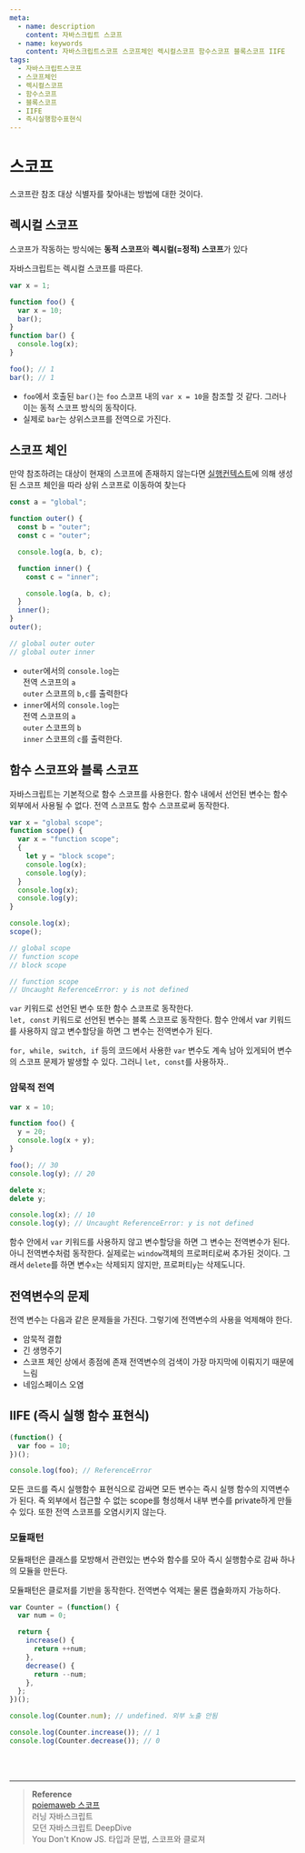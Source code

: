 ```yaml
---
meta:
  - name: description
    content: 자바스크립트 스코프
  - name: keywords
    content: 자바스크립트스코프 스코프체인 렉시컬스코프 함수스코프 블록스코프 IIFE
tags:
  - 자바스크립트스코프
  - 스코프체인
  - 렉시컬스코프
  - 함수스코프
  - 블록스코프
  - IIFE
  - 즉시실행함수표현식
---
```


# 스코프

스코프란 참조 대상 식별자를 찾아내는 방법에 대한 것이다.

## 렉시컬 스코프

스코프가 작동하는 방식에는 **동적 스코프**와 **렉시컬(=정적) 스코프**가 있다

자바스크립트는 렉시컬 스코프를 따른다.

```js
var x = 1;

function foo() {
  var x = 10;
  bar();
}
function bar() {
  console.log(x);
}

foo(); // 1
bar(); // 1
```

- `foo`에서 호출된 `bar()`는 `foo` 스코프 내의 `var x = 10`을 참조할 것 같다. 그러나 이는 동적 스코프 방식의 동작이다.
- 실제로 `bar`는 상위스코프를 전역으로 가진다.

## 스코프 체인

만약 참조하려는 대상이 현재의 스코프에 존재하지 않는다면 [실행컨텍스트](ExecutionContext.html)에 의해 생성된 스코프 체인을 따라 상위 스코프로 이동하여 찾는다

```js
const a = "global";

function outer() {
  const b = "outer";
  const c = "outer";

  console.log(a, b, c);

  function inner() {
    const c = "inner";

    console.log(a, b, c);
  }
  inner();
}
outer();

// global outer outer
// global outer inner
```

- `outer`에서의 `console.log`는<br/>
  전역 스코프의 `a`<br/>
  `outer` 스코프의 `b,c`를 출력한다
- `inner`에서의 `console.log`는 <br/>
  전역 스코프의 `a`<br/>
  `outer` 스코프의 `b`<br/>
  `inner` 스코프의 `c`를 출력한다.

## 함수 스코프와 블록 스코프

자바스크립트는 기본적으로 함수 스코프를 사용한다. 함수 내에서 선언된 변수는 함수 외부에서 사용될 수 없다. 전역 스코프도 함수 스코프로써 동작한다.

```js
var x = "global scope";
function scope() {
  var x = "function scope";
  {
    let y = "block scope";
    console.log(x);
    console.log(y);
  }
  console.log(x);
  console.log(y);
}

console.log(x);
scope();

// global scope
// function scope
// block scope

// function scope
// Uncaught ReferenceError: y is not defined
```

`var` 키워드로 선언된 변수 또한 함수 스코프로 동작한다.<br/>
`let, const` 키워드로 선언된 변수는 블록 스코프로 동작한다.
함수 안에서 var 키워드를 사용하지 않고 변수할당을 하면 그 변수는 전역변수가 된다.

`for, while, switch, if` 등의 코드에서 사용한 `var` 변수도 계속 남아 있게되어 변수의 스코프 문제가 발생할 수 있다. 그러니 `let, const`를 사용하자..

### 암묵적 전역

```js
var x = 10;

function foo() {
  y = 20;
  console.log(x + y);
}

foo(); // 30
console.log(y); // 20

delete x;
delete y;

console.log(x); // 10
console.log(y); // Uncaught ReferenceError: y is not defined
```

함수 안에서 `var` 키워드를 사용하지 않고 변수할당을 하면 그 변수는 전역변수가 된다. 아니 전역변수처럼 동작한다. 실제로는 `window`객체의 프로퍼티로써 추가된 것이다. 그래서 `delete`를 하면 변수`x`는 삭제되지 않지만, 프로퍼티`y`는 삭제도니다.

## 전역변수의 문제

전역 변수는 다음과 같은 문제들을 가진다. 그렇기에 전역변수의 사용을 억제해야 한다.

- 암묵적 결합
- 긴 생명주기
- 스코프 체인 상에서 종점에 존재 전역변수의 검색이 가장 마지막에 이뤄지기 때문에 느림
- 네임스페이스 오염

## IIFE (즉시 실행 함수 표현식)

```js
(function() {
  var foo = 10;
})();

console.log(foo); // ReferenceError
```

모든 코드를 즉시 실행함수 표현식으로 감싸면 모든 변수는 즉시 실행 함수의 지역변수가 된다. 즉 외부에서 접근할 수 없는 scope를 형성해서 내부 변수를 private하게 만들 수 있다. 또한 전역 스코프를 오염시키지 않는다.

### 모듈패턴

모듈패턴은 클래스를 모방해서 관련있는 변수와 함수를 모아 즉시 실행함수로 감싸 하나의 모듈을 만든다.

모듈패턴은 클로저를 기반을 동작한다. 전역변수 억제는 물론 캡슐화까지 가능하다.

```js
var Counter = (function() {
  var num = 0;

  return {
    increase() {
      return ++num;
    },
    decrease() {
      return --num;
    },
  };
})();

console.log(Counter.num); // undefined. 외부 노출 안됨

console.log(Counter.increase()); // 1
console.log(Counter.decrease()); // 0
```

<br/><br/>

---

> **Reference**<br/> [poiemaweb 스코프](https://poiemaweb.com/js-scope) <br/> 러닝 자바스크립트 <br/> 모던 자바스크립트 DeepDive <br/> You Don't Know JS. 타입과 문법, 스코프와 클로져
